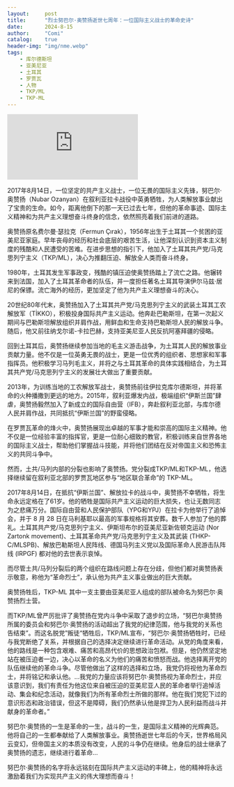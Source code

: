 ```yaml
---
layout:     post
title:      "烈士努巴尔·奥赞扬逝世七周年：一位国际主义战士的革命史诗"
date:       2024-8-15
author:     "Comi"
catalog:    true
header-img: "img/nme.webp"
tags:
    - 库尔德斯坦
    - 亚美尼亚
    - 土耳其
    - 罗贾瓦
    - 人物
    - TKP/ML
    - TKP-ML
---
```


<!DOCTYPE html>
<html>
  <head>
    <meta charset="UTF-8">
    <title>Bilibili视频播放器</title>
  </head>
  <body>
    <iframe src="https://player.bilibili.com/player.html?bvid=BV1MUYSecEgP&page=1" scrolling="no" border="0" frameborder="no" framespacing="0" allowfullscreen="true"> </iframe>
</html>

2017年8月14日，一位坚定的共产主义战士，一位无畏的国际主义先锋，努巴尔·奥赞扬（Nubar Ozanyan）在叙利亚拉卡战役中英勇牺牲，为人类解放事业献出了宝贵的生命。如今，距离他倒下的那一天已过去七年，但他的革命事迹、国际主义精神和为共产主义理想奋斗终身的信念，依然照亮着我们前进的道路。

奥赞扬原名费尔曼·瑟拉克（Fermun Çırak），1956年出生于土耳其一个贫困的亚美尼亚家庭。早年丧母的经历和社会底层的艰苦生活，让他深刻认识到资本主义制度的残酷和人民遭受的苦难。在进步思想的指引下，他加入了土耳其共产党/马克思列宁主义（TKP/ML），决心为推翻压迫、解放全人类而奋斗终身。

1980年，土耳其发生军事政变，残酷的镇压迫使奥赞扬踏上了流亡之路。他辗转来到法国，加入了土耳其革命者的队伍，并一度担任著名土耳其导演伊尔马兹·居尼的保镖。流亡海外的经历，更加坚定了他为共产主义理想奋斗的决心。

20世纪80年代末，奥赞扬加入了土耳其共产党/马克思列宁主义的武装土耳其工农解放军（TİKKO），积极投身国际共产主义运动。他奔赴巴勒斯坦，在第一次起义期间与巴勒斯坦解放组织并肩作战，用鲜血和生命支持巴勒斯坦人民的解放斗争。随后，他又前往纳戈尔诺-卡拉巴赫，支持亚美尼亚人民反抗阿塞拜疆的侵略。

回到土耳其后，奥赞扬继续参加当地的毛主义游击战争，为土耳其人民的解放事业贡献力量。他不仅是一位英勇无畏的战士，更是一位优秀的组织者、思想家和军事指挥员。他积极学习马列毛主义，并将之与土耳其革命的具体实践相结合，为土耳其共产党/马克思列宁主义的发展壮大做出了重要贡献。

2013年，为训练当地的工农解放军战士，奥赞扬前往伊拉克库尔德斯坦，并将革命的火种播撒到更远的地方。2015年，叙利亚爆发内战，极端组织“伊斯兰国”肆虐，奥赞扬毅然加入了新成立的国际自由营（IFB），奔赴叙利亚北部，与库尔德人民并肩作战，共同抵抗“伊斯兰国”的野蛮侵略。

在罗贾瓦革命的烽火中，奥赞扬展现出卓越的军事才能和崇高的国际主义精神。他不仅是一位经验丰富的指挥官，更是一位耐心细致的教官，积极训练来自世界各地的国际主义战士，帮助他们掌握战斗技能，并将他们团结在反对帝国主义和恐怖主义的共同斗争中。

然而，土共/马列内部的分裂也影响了奥赞扬。党分裂成TKP/ML和TKP-ML，他选择继续留在叙利亚北部的罗贾瓦地区参与“地区联合革命”的 TKP-ML。

2017年8月14日，在抵抗“伊斯兰国”、解放拉卡的战斗中，奥赞扬不幸牺牲，将生命永远定格在了61岁。他的牺牲是国际共产主义运动的巨大损失，也让无数同志为之悲痛万分。国际自由营和人民保护部队（YPG和YPJ）在拉卡为他举行了追悼会，并于 8 月 28 日在马利基耶以最高的军事规格将其安葬。数千人参加了他的葬礼。土耳其共产党/马克思列宁主义、伊斯坦布尔的亚美尼亚新佐顿克运动 (Nor Zartonk movement)、土耳其革命共产党/马克思列宁主义及其武装 (THKP-C/MLSPB)、解放巴勒斯坦人民阵线、德国马列主义党以及国际革命人民游击队阵线 (IRPGF) 都对他的去世表示哀悼。

而尽管土共/马列分裂后的两个组织在路线问题上存在分歧，但他们都对奥赞扬表示敬意，称他为“革命烈士”，承认他为共产主义事业做出的巨大贡献。

奥赞扬牲后，TKP-ML 其中一支主要由亚美尼亚人组成的部队被命名为努巴尔·奥赞扬烈士营。

而TKP/ML曾严厉批评了奥赞扬在党内斗争中采取了退步的立场，“努巴尔奥赞扬所属的委员会和努巴尔·奥赞扬的活动超出了我党的纪律范围，他与我党的关系也告结束”。而这名脱党”叛徒“牺牲后，TKP/ML宣布，“努巴尔·奥赞扬牺牲时，已经与我党断绝了关系，并根据自己的选择决定继续进行革命活动。从党的角度来看，他的路线是一种包含艰难、痛苦和高昂代价的思想政治包袱。但是，他仍然坚定地站在被压迫者一边，决心以革命的名义为他们的痛苦和愤怒而战。他选择离开党的队伍继续他的革命斗争。尽管他做出了这样的选择和立场，我党仍将视他为革命烈士，并将铭记和承认他。...我党的力量应该将努巴尔·奥赞扬视为革命烈士，并应该意识到，我们有责任为他这位来自被压迫的亚美尼亚人民的革命者举行追悼活动、集会和纪念活动，就像我们为所有革命烈士所做的那样。他在我们党犯下过的意识形态和政治错误，但这不是障碍，我们仍然承认他是捍卫为人民利益而战斗并献身的革命者。”

努巴尔·奥赞扬的一生是革命的一生，战斗的一生，是国际主义精神的光辉典范。他将自己的一生都奉献给了人类解放事业。奥赞扬逝世七年后的今天，世界格局风云变幻，但帝国主义的本质没有改变，人民的斗争仍在继续。他身后的战士继承了奥赞扬的遗志，继续进行着革命...

努巴尔·奥赞扬的名字将永远铭刻在国际共产主义运动的丰碑上，他的精神将永远激励着我们为实现共产主义的伟大理想而奋斗！